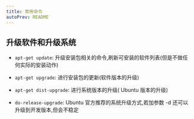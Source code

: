 ```yaml
---
title: 常用命令
autoPrev: README
---
```


## 升级软件和升级系统

- `apt-get update`: 升级安装包相关的命令,刷新可安装的软件列表(但是不做任何实际的安装动作)

- `apt-get upgrade`: 进行安装包的更新(软件版本的升级)

- `apt-get dist-upgrade`: 进行系统版本的升级( Ubuntu 版本的升级)

- `do-release-upgrade`: Ubuntu 官方推荐的系统升级方式,若加参数 -d 还可以升级到开发版本,但会不稳定
